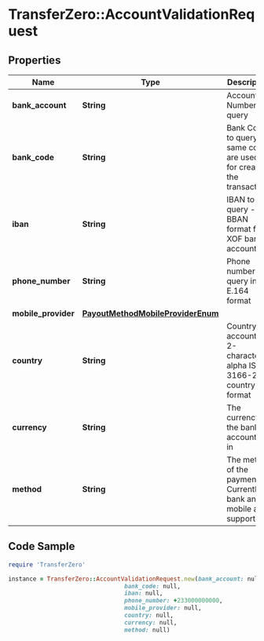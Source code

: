# TransferZero::AccountValidationRequest

## Properties

Name | Type | Description | Notes
------------ | ------------- | ------------- | -------------
**bank_account** | **String** | Account Number to query | [optional] 
**bank_code** | **String** | Bank Code to query - same codes are used as for creating the transactions | [optional] 
**iban** | **String** | IBAN to query - BBAN format for XOF bank accounts | [optional] 
**phone_number** | **String** | Phone number to query in E.164 format | [optional] 
**mobile_provider** | [**PayoutMethodMobileProviderEnum**](PayoutMethodMobileProviderEnum.md) |  | [optional] 
**country** | **String** | Country of account in 2-character alpha ISO 3166-2 country format | 
**currency** | **String** | The currency the bank account is in | 
**method** | **String** | The method of the payment. Currently bank and mobile are supported | 

## Code Sample

```ruby
require 'TransferZero'

instance = TransferZero::AccountValidationRequest.new(bank_account: null,
                                 bank_code: null,
                                 iban: null,
                                 phone_number: +233000000000,
                                 mobile_provider: null,
                                 country: null,
                                 currency: null,
                                 method: null)
```


